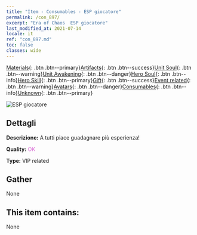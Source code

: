 ```yaml
---
title: "Item - Consumables - ESP giocatore"
permalink: /con_897/
excerpt: "Era of Chaos  ESP giocatore"
last_modified_at: 2021-07-14
locale: it
ref: "con_897.md"
toc: false
classes: wide
---
```

 [Materials](/ItemsIT/){: .btn .btn--primary}[Artifacts](/ItemsIT/Artifacts/){: .btn .btn--success}[Unit Soul](/ItemsIT/UnitSoul/){: .btn .btn--warning}[Unit Awakening](/ItemsIT/UnitAwakening/){: .btn .btn--danger}[Hero Soul](/ItemsIT/HeroSoul/){: .btn .btn--info}[Hero Skill](/ItemsIT/HeroSkill/){: .btn .btn--primary}[Gift](/ItemsIT/Gift/){: .btn .btn--success}[Event related](/ItemsIT/Events/){: .btn .btn--warning}[Avatars](/ItemsIT/Avatars/){: .btn .btn--danger}[Consumables](/ItemsIT/Consumables/){: .btn .btn--info}[Unknown](/ItemsIT/Unknown/){: .btn .btn--primary}

 ![ESP giocatore](/images/t/i_101.png)

## Dettagli
 **Descrizione:** A tutti piace guadagnare più esperienza!

 **Quality:** <span style="color: #DA70D6">OK</span>

 **Type:** VIP related

## Gather

  None

## This item contains:

  None

